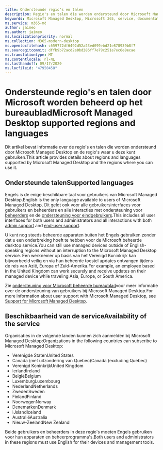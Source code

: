 ```yaml
---
title: Ondersteunde regio's en talen
description: Regio's en talen die worden ondersteund door Microsoft Managed Desktop
keywords: Microsoft Managed Desktop, Microsoft 365, service, documentatie
ms.service: m365-md
author: jaimeo
ms.author: jaimeo
ms.localizationpriority: normal
ms.collection: M365-modern-desktop
ms.openlocfilehash: c659772df6492d52a23ed099ebd21e878939b8f7
ms.sourcegitcommit: dffb9b72acd2e0bd286ff7e79c251e7ec6e8ecae
ms.translationtype: MT
ms.contentlocale: nl-NL
ms.lasthandoff: 09/17/2020
ms.locfileid: "47950458"
---
```

# <a name="microsoft-managed-desktop-supported-regions-and-languages"></a><span data-ttu-id="4ccad-104">Ondersteunde regio's en talen door Microsoft worden beheerd op het bureaublad</span><span class="sxs-lookup"><span data-stu-id="4ccad-104">Microsoft Managed Desktop supported regions and languages</span></span>

<span data-ttu-id="4ccad-105">Dit artikel bevat informatie over de regio's en talen die worden ondersteund door Microsoft Managed Desktop en de regio's waar u deze kunt gebruiken.</span><span class="sxs-lookup"><span data-stu-id="4ccad-105">This article provides details about regions and languages supported by Microsoft Managed Desktop and the regions where you can use it.</span></span>

## <a name="supported-languages"></a><span data-ttu-id="4ccad-106">Ondersteunde talen</span><span class="sxs-lookup"><span data-stu-id="4ccad-106">Supported languages</span></span>

<span data-ttu-id="4ccad-107">Engels is de enige beschikbare taal voor gebruikers van Microsoft Managed Desktop.</span><span class="sxs-lookup"><span data-stu-id="4ccad-107">English is the only language available to users of Microsoft Managed Desktop.</span></span> <span data-ttu-id="4ccad-108">Dit geldt ook voor alle gebruikersinterfaces voor gebruikers en beheerders en alle interacties met ondersteuning voor [beheerders](https://docs.microsoft.com/microsoft-365/managed-desktop/working-with-managed-desktop/admin-support) en de [ondersteuning voor eindgebruikers](https://docs.microsoft.com/microsoft-365/managed-desktop/working-with-managed-desktop/end-user-support).</span><span class="sxs-lookup"><span data-stu-id="4ccad-108">This includes all user interfaces for both users and administrators and all interactions with both [admin support](https://docs.microsoft.com/microsoft-365/managed-desktop/working-with-managed-desktop/admin-support) and [end-user support](https://docs.microsoft.com/microsoft-365/managed-desktop/working-with-managed-desktop/end-user-support).</span></span>


<span data-ttu-id="4ccad-109">U kunt nog steeds beheerde apparaten buiten het Engels gebruiken zonder dat u een onderbreking hoeft te hebben voor de Microsoft beheerde desktop service.</span><span class="sxs-lookup"><span data-stu-id="4ccad-109">You can still use managed devices outside of English-speaking regions without an interruption to the Microsoft Managed Desktop service.</span></span> <span data-ttu-id="4ccad-110">Een werknemer op basis van het Verenigd Koninkrijk kan bijvoorbeeld veilig en via hun beheerde toestel updates ontvangen tijdens de reis van Azië, Europa of Zuid-Amerika.</span><span class="sxs-lookup"><span data-stu-id="4ccad-110">For example, an employee based in the United Kingdom can work securely and receive updates on their managed device while traveling Asia, Europe, or South America.</span></span> 

<span data-ttu-id="4ccad-111">Zie [ondersteuning voor Microsoft beheerde bureaublad](https://docs.microsoft.com/microsoft-365/managed-desktop/service-description/support)voor meer informatie over de ondersteuning van gebruikers bij Microsoft Managed Desktop.</span><span class="sxs-lookup"><span data-stu-id="4ccad-111">For more information about user support with Microsoft Managed Desktop, see [Support for Microsoft Managed Desktop](https://docs.microsoft.com/microsoft-365/managed-desktop/service-description/support).</span></span>

## <a name="availability-of-the-service"></a><span data-ttu-id="4ccad-112">Beschikbaarheid van de service</span><span class="sxs-lookup"><span data-stu-id="4ccad-112">Availability of the service</span></span>

<span data-ttu-id="4ccad-113">Organisaties in de volgende landen kunnen zich aanmelden bij Microsoft Managed Desktop:</span><span class="sxs-lookup"><span data-stu-id="4ccad-113">Organizations in the following countries can subscribe to Microsoft Managed Desktop:</span></span>

- <span data-ttu-id="4ccad-114">Verenigde Staten</span><span class="sxs-lookup"><span data-stu-id="4ccad-114">United States</span></span>
- <span data-ttu-id="4ccad-115">Canada (met uitzondering van Quebec)</span><span class="sxs-lookup"><span data-stu-id="4ccad-115">Canada (excluding Quebec)</span></span>
- <span data-ttu-id="4ccad-116">Verenigd Koninkrijk</span><span class="sxs-lookup"><span data-stu-id="4ccad-116">United Kingdom</span></span>
- <span data-ttu-id="4ccad-117">Ierland</span><span class="sxs-lookup"><span data-stu-id="4ccad-117">Ireland</span></span>
- <span data-ttu-id="4ccad-118">België</span><span class="sxs-lookup"><span data-stu-id="4ccad-118">Belgium</span></span>
- <span data-ttu-id="4ccad-119">Luxemburg</span><span class="sxs-lookup"><span data-stu-id="4ccad-119">Luxembourg</span></span>
- <span data-ttu-id="4ccad-120">Nederland</span><span class="sxs-lookup"><span data-stu-id="4ccad-120">Netherlands</span></span>
- <span data-ttu-id="4ccad-121">Zweden</span><span class="sxs-lookup"><span data-stu-id="4ccad-121">Sweden</span></span>
- <span data-ttu-id="4ccad-122">Finland</span><span class="sxs-lookup"><span data-stu-id="4ccad-122">Finland</span></span>
- <span data-ttu-id="4ccad-123">Noorwegen</span><span class="sxs-lookup"><span data-stu-id="4ccad-123">Norway</span></span>
- <span data-ttu-id="4ccad-124">Denemarken</span><span class="sxs-lookup"><span data-stu-id="4ccad-124">Denmark</span></span>
- <span data-ttu-id="4ccad-125">IJsland</span><span class="sxs-lookup"><span data-stu-id="4ccad-125">Iceland</span></span>
- <span data-ttu-id="4ccad-126">Australië</span><span class="sxs-lookup"><span data-stu-id="4ccad-126">Australia</span></span>
- <span data-ttu-id="4ccad-127">Nieuw-Zeeland</span><span class="sxs-lookup"><span data-stu-id="4ccad-127">New Zealand</span></span>

<span data-ttu-id="4ccad-128">Beide gebruikers en beheerders in deze regio's moeten Engels gebruiken voor hun apparaten en beheerprogramma's.</span><span class="sxs-lookup"><span data-stu-id="4ccad-128">Both users and administrators in these regions must use English for their devices and management tools.</span></span> 
